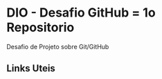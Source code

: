 # DIO - Desafio GitHub = 1o Repositorio
Desafio de Projeto sobre Git/GitHub
## Links Uteis
[Sintaxe Básica Markdown]:(https://www.markdownguide.org/basic-syntax/)
